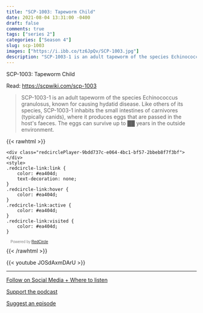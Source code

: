 ```yaml
---
title: "SCP-1003: Tapeworm Child"
date: 2021-08-04 13:31:00 -0400
draft: false
comments: true
tags: ["series 2"]
categories: ["Season 4"]
slug: scp-1003
images: ["https://i.ibb.co/tz6JpQv/SCP-1003.jpg"]
description: "SCP-1003-1 is an adult tapeworm of the species Echinococcus granulosus, known for causing hydatid disease. Like others of its species, SCP-1003-1 inhabits the small intestines of carnivores (typically canids), where it produces eggs that are passed in the host's faeces. The eggs can survive up to ██ years in the outside environment."
---
```


SCP-1003: Tapeworm Child

Read: https://scpwiki.com/scp-1003

> SCP-1003-1 is an adult tapeworm of the species Echinococcus granulosus, known for causing hydatid disease. Like others of its species, SCP-1003-1 inhabits the small intestines of carnivores (typically canids), where it produces eggs that are passed in the host's faeces. The eggs can survive up to ██ years in the outside environment.

{{< rawhtml >}}
<script async defer onload="redcircleIframe();" src="https://api.podcache.net/embedded-player/sh/63705181-2bd5-4fc1-a869-6f5b27226efa/ep/9bdd737c-e064-4bc1-bf57-2bbeb8f7f3bf"></script>
    <div class="redcirclePlayer-9bdd737c-e064-4bc1-bf57-2bbeb8f7f3bf"></div>
    <style>
    .redcircle-link:link {
        color: #ea404d;
        text-decoration: none;
    }
    .redcircle-link:hover {
        color: #ea404d;
    }
    .redcircle-link:active {
        color: #ea404d;
    }
    .redcircle-link:visited {
        color: #ea404d;
    }
</style>
<p style="margin-top:3px;margin-left:11px;font-family: sans-serif;font-size: 10px; color: gray;">Powered by <a class="redcircle-link" href="https://redcircle.com?utm_source=rc_embedded_player&utm_medium=web&utm_campaign=embedded_v1">RedCircle</a></p>
{{< /rawhtml >}}

{{< youtube JOSdAxmDArU >}}

---

[Follow on Social Media + Where to listen](/links)

[Support the podcast](/support)

[Suggest an episode](/suggest)
